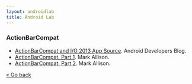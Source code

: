 ```yaml
---
layout: androidlab
title: Android Lab
---
```


### ActionBarCompat

  * [ActionBarCompat and I/O 2013 App Source](http://android-developers.blogspot.com.es/2013/08/actionbarcompat-and-io-2013-app-source.html). Android Developers Blog.
  * [ActionBarCompat. Part 1](http://blog.stylingandroid.com/archives/2020). Mark Allison.
  * [ActionBarCompat. Part 2](http://blog.stylingandroid.com/archives/2026). Mark Allison.

[&laquo; Go back](./)